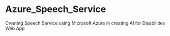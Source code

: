 # Azure_Speech_Service
Creating Speech Service using Microsoft Azure in creating AI for Disabilities Web App
